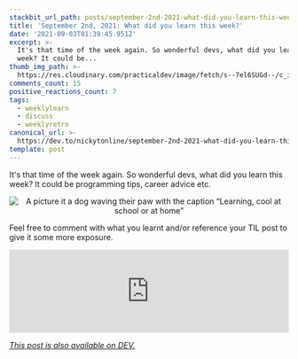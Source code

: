 ```yaml
---
stackbit_url_path: posts/september-2nd-2021-what-did-you-learn-this-week-5en8
title: 'September 2nd, 2021: What did you learn this week?'
date: '2021-09-03T01:39:45.951Z'
excerpt: >-
  It's that time of the week again. So wonderful devs, what did you learn this
  week? It could be...
thumb_img_path: >-
  https://res.cloudinary.com/practicaldev/image/fetch/s--7el6SUGd--/c_imagga_scale,f_auto,fl_progressive,h_420,q_auto,w_1000/https://dev-to-uploads.s3.amazonaws.com/uploads/articles/0zagdjr5d0ex5z3ijtfg.jpeg
comments_count: 15
positive_reactions_count: 7
tags:
  - weeklylearn
  - discuss
  - weeklyretro
canonical_url: >-
  https://dev.to/nickytonline/september-2nd-2021-what-did-you-learn-this-week-5en8
template: post
---
```

It's that time of the week again. So wonderful devs, what did you learn this week? It could be programming tips, career advice etc.

<center>

![A picture it a dog waving their paw with the caption “Learning, cool at school or at home”](https://media.giphy.com/media/1xpm1nTQiRL96Di3Q6/giphy.gif)
</center>

Feel free to comment with what you learnt and/or reference your TIL post to give it some more exposure.


<iframe class="liquidTag" src="https://dev.to/embed/tag?args=todayilearned" style="border: 0; width: 100%;"></iframe>


*[This post is also available on DEV.](https://dev.to/nickytonline/september-2nd-2021-what-did-you-learn-this-week-5en8)*


<script>
const parent = document.getElementsByTagName('head')[0];
const script = document.createElement('script');
script.type = 'text/javascript';
script.src = 'https://cdnjs.cloudflare.com/ajax/libs/iframe-resizer/4.1.1/iframeResizer.min.js';
script.charset = 'utf-8';
script.onload = function() {
    window.iFrameResize({}, '.liquidTag');
};
parent.appendChild(script);
</script>    
